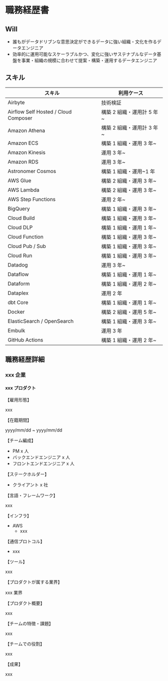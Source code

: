 # 職務経歴書

## Will

* 誰もがデータドリブンな意思決定ができるデータに強い組織・文化を作るデータエンジニア
* 効率的に運用可能なスケーラブルかつ、変化に強いサステナブルなデータ基盤を事業・組織の規模に合わせて提案・構築・運用するデータエンジニア

## スキル

スキル | 利用ケース
-- | --
Airbyte | 技術検証
Airflow Self Hosted / Cloud Composer | 構築 2 組織・運用計 5 年~
Amazon Athena | 構築 2 組織・運用計 3 年~
Amazon ECS | 構築 1 組織・運用 3 年~
Amazon Kinesis | 運用 3 年~
Amazon RDS | 運用 3 年~
Astronomer Cosmos | 構築 1 組織・運用~1 年
AWS Glue | 構築 2 組織・運用 3 年~
AWS Lambda | 構築 2 組織・運用 3 年~
AWS Step Functions | 運用 2 年~
BigQuery | 構築 1 組織・運用 3 年~
Cloud Build | 構築 1 組織・運用 3 年~
Cloud DLP | 構築 1 組織・運用 1 年~
Cloud Function | 構築 1 組織・運用 3 年~
Cloud Pub / Sub | 構築 1 組織・運用 3 年~
Cloud Run | 構築 1 組織・運用 3 年~
Datadog | 運用 3 年~
Dataflow | 構築 1 組織・運用 1 年~
Dataform | 構築 1 組織・運用 2 年~
Dataplex | 運用 2 年
dbt Core | 構築 1 組織・運用 1 年~
Docker | 構築 2 組織・運用 5 年~
ElasticSearch / OpenSearch | 構築 1 組織・運用 3 年~
Embulk | 運用 3 年
GitHub Actions | 構築 1 組織・運用 2 年~

## 職務経歴詳細

### xxx 企業

#### xxx プロダクト

【雇用形態】

xxx

【在籍期間】

yyyy/mm/dd ~ yyyy/mm/dd

【チーム編成】

- PM x 人
- バックエンドエンジニア x 人
- フロントエンドエンジニア x 人

【ステークホルダー】

- クライアント x 社

【言語・フレームワーク】

xxx

【インフラ】

- AWS
  - xxx

【通信プロトコル】

- xxx

【ツール】

xxx

【プロダクトが属する業界】

xxx 業界

【プロダクト概要】

xxx

【チームの特徴・課題】

xxx

【チームでの役割】

xxx

【成果】

xxx
